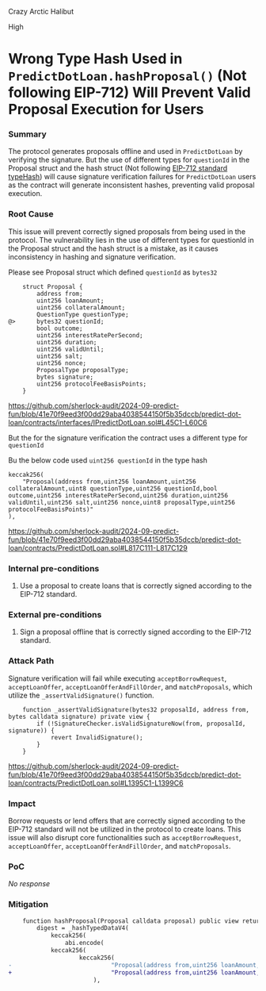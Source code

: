 Crazy Arctic Halibut

High

# Wrong Type Hash Used in `PredictDotLoan.hashProposal()` (Not following EIP-712) Will Prevent Valid Proposal Execution for Users

### Summary

The protocol generates proposals offline and used in `PredictDotLoan` by verifying the signature. But the use of different types for `questionId` in the Proposal struct and the hash struct (Not following [EIP-712 standard typeHash](https://eips.ethereum.org/EIPS/eip-712#definition-of-hashstruct)) will cause signature verification failures for `PredictDotLoan` users as the contract will generate inconsistent hashes, preventing valid proposal execution.



### Root Cause
This issue will prevent correctly signed proposals from being used in the protocol. The vulnerability lies in the use of different types for questionId in the Proposal struct and the hash struct is a mistake, as it causes inconsistency in hashing and signature verification.

Please see Proposal struct which defined `questionId` as `bytes32`
```solidity
    struct Proposal {
        address from;
        uint256 loanAmount;
        uint256 collateralAmount;
        QuestionType questionType;
@>      bytes32 questionId;
        bool outcome;
        uint256 interestRatePerSecond;
        uint256 duration;
        uint256 validUntil;
        uint256 salt;
        uint256 nonce;
        ProposalType proposalType;
        bytes signature;
        uint256 protocolFeeBasisPoints;
    }
```
https://github.com/sherlock-audit/2024-09-predict-fun/blob/41e70f9eed3f00dd29aba4038544150f5b35dccb/predict-dot-loan/contracts/interfaces/IPredictDotLoan.sol#L45C1-L60C6

But the for the signature verification the contract uses a different type for `questionId`

Bu the below code used `uint256 questionId` in the type hash

```solidity
keccak256(
    "Proposal(address from,uint256 loanAmount,uint256 collateralAmount,uint8 questionType,uint256 questionId,bool outcome,uint256 interestRatePerSecond,uint256 duration,uint256 validUntil,uint256 salt,uint256 nonce,uint8 proposalType,uint256 protocolFeeBasisPoints)"
),
```
https://github.com/sherlock-audit/2024-09-predict-fun/blob/41e70f9eed3f00dd29aba4038544150f5b35dccb/predict-dot-loan/contracts/PredictDotLoan.sol#L817C111-L817C129

### Internal pre-conditions

1. Use a proposal to create loans that is correctly signed according to the EIP-712 standard.

### External pre-conditions

1. Sign a proposal offline that is correctly signed according to the EIP-712 standard.

### Attack Path

Signature verification will fail while executing `acceptBorrowRequest`, `acceptLoanOffer`, `acceptLoanOfferAndFillOrder`, and `matchProposals`, which utilize the `_assertValidSignature()` function.

```solidity
    function _assertValidSignature(bytes32 proposalId, address from, bytes calldata signature) private view {
        if (!SignatureChecker.isValidSignatureNow(from, proposalId, signature)) {
            revert InvalidSignature();
        }
    }
```
https://github.com/sherlock-audit/2024-09-predict-fun/blob/41e70f9eed3f00dd29aba4038544150f5b35dccb/predict-dot-loan/contracts/PredictDotLoan.sol#L1395C1-L1399C6

### Impact

Borrow requests or lend offers that are correctly signed according to the EIP-712 standard will not be utilized in the protocol to create loans. This issue will also disrupt core functionalities such as `acceptBorrowRequest`, `acceptLoanOffer`, `acceptLoanOfferAndFillOrder`, and `matchProposals`.

### PoC

_No response_

### Mitigation

```diff
    function hashProposal(Proposal calldata proposal) public view returns (bytes32 digest) {
        digest = _hashTypedDataV4(
            keccak256(
                abi.encode(
            keccak256(
                    keccak256(
-                            "Proposal(address from,uint256 loanAmount,uint256 collateralAmount,uint8 questionType,uint256 questionId,bool outcome,uint256 interestRatePerSecond,uint256 duration,uint256 validUntil,uint256 salt,uint256 nonce,uint8 proposalType,uint256 protocolFeeBasisPoints)"
+                            "Proposal(address from,uint256 loanAmount,uint256 collateralAmount,uint8 questionType,bytes32 questionId,bool outcome,uint256 interestRatePerSecond,uint256 duration,uint256 validUntil,uint256 salt,uint256 nonce,uint8 proposalType,uint256 protocolFeeBasisPoints)"
                        ),
```